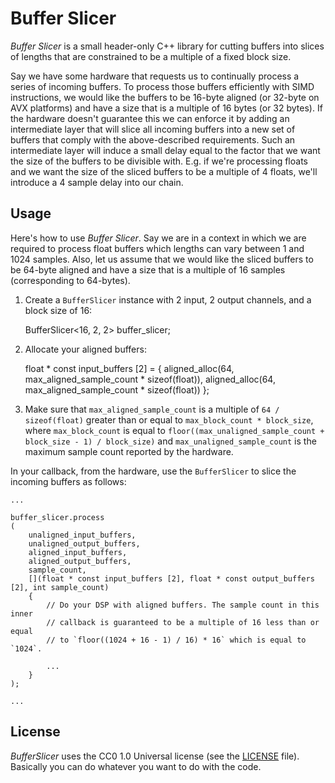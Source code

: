 # Buffer Slicer

*Buffer Slicer* is a small header-only C++ library for cutting buffers into
slices of lengths that are constrained to be a multiple of a fixed block size.

Say we have some hardware that requests us to continually process a series of
incoming buffers. To process those buffers efficiently with SIMD
instructions, we would like the buffers to be 16-byte aligned (or 32-byte on AVX
platforms) and have a size that is a multiple of 16 bytes (or 32 bytes). If the
hardware doesn't guarantee this we can enforce it by adding an intermediate
layer that will slice all incoming buffers into a new set of buffers that
comply with the above-described requirements. Such an intermediate layer will
induce a small delay equal to the factor that we want the size of the buffers to
be divisible with. E.g. if we're processing floats and we want the size of the
sliced buffers to be a multiple of 4 floats, we'll introduce a 4 sample delay
into our chain.

## Usage

Here's how to use *Buffer Slicer*. Say we are in a context in which we are
required to process float buffers which lengths can vary between 1 and 1024
samples. Also, let us assume that we would like the sliced buffers to be 64-byte
aligned and have a size that is a multiple of 16 samples (corresponding to
64-bytes).

1. Create a `BufferSlicer` instance with 2 input, 2 output channels, and a block
size of 16:

    BufferSlicer<16, 2, 2> buffer_slicer;

2. Allocate your aligned buffers:
    
    float * const input_buffers [2] =
    {
        aligned_alloc(64, max_aligned_sample_count * sizeof(float)),
        aligned_alloc(64, max_aligned_sample_count * sizeof(float))
    };

3. Make sure that `max_aligned_sample_count` is a multiple of `64 / sizeof(float)`
greater than or equal to `max_block_count * block_size`, where `max_block_count`
is equal to `floor((max_unaligned_sample_count + block_size - 1) / block_size)`
and `max_unaligned_sample_count` is the maximum sample count reported by the
hardware.

In your callback, from the hardware, use the `BufferSlicer` to slice the
incoming buffers as follows:

    ...
    
    buffer_slicer.process
    (
        unaligned_input_buffers,
        unaligned_output_buffers,
        aligned_input_buffers,
        aligned_output_buffers,
        sample_count,
        [](float * const input_buffers [2], float * const output_buffers [2], int sample_count)
        {
            // Do your DSP with aligned buffers. The sample count in this inner
            // callback is guaranteed to be a multiple of 16 less than or equal
            // to `floor((1024 + 16 - 1) / 16) * 16` which is equal to `1024`.
            
            ...
        }
    );
    
    ...

## License

*BufferSlicer* uses the CC0 1.0 Universal license (see the [LICENSE](https://github.com/niswegmann/BufferSlicer/blob/main/LICENSE) file). Basically you can do whatever you want to do with the code.
